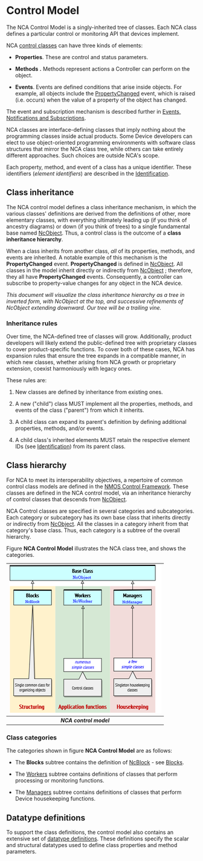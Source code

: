 # Control Model

The NCA Control Model is a singly-inherited tree of classes. Each NCA class defines a particular control or monitoring API that devices implement.

NCA [control classes](https://specs.amwa.tv/ms-05-02/branches/v1.0-dev/docs/Framework.html#control-classes) can have three kinds of elements:

- **Properties**. These are control and status parameters.

- **Methods** **.** Methods represent actions a Controller can perform on the object.

- **Events**. Events are defined conditions that arise inside objects. For example, all objects include the [PropertyChanged](https://specs.amwa.tv/ms-05-02/branches/v1.0-dev/docs/NcObject.html#propertychanged-event) event, which is raised (i.e. occurs) when the value of a property of the object has changed.

The event and subscription mechanism is described further in [Events, Notifications and Subscriptions](Core%20Mechanisms.md#events-notifications-and-subscriptions).

NCA classes are interface-defining classes that imply nothing about the programming classes inside actual products. Some Device developers can elect to use object-oriented programming environments with software class structures that mirror the NCA class tree, while others can take entirely different approaches. Such choices are outside NCA's scope.

Each property, method, and event of a class has a unique identifier. These identifiers (_element identifiers_) are described in the [Identification](Identification.md).

## Class inheritance

The NCA control model defines a class inheritance mechanism, in which the various classes' definitions are derived from the definitions of other, more elementary classes, with everything ultimately leading up (if you think of ancestry diagrams) or down (if you think of trees) to a single fundamental base named [NcObject](https://specs.amwa.tv/ms-05-02/branches/v1.0-dev/docs/Framework.html#ncobject). Thus, a control class is the outcome of a **class inheritance hierarchy**.

When a class inherits from another class, _all_ of its properties, methods, and events are inherited. A notable example of this mechanism is the **PropertyChanged** event. **PropertyChanged** is defined in [NcObject](https://specs.amwa.tv/ms-05-02/branches/v1.0-dev/docs/NcObject.html#propertychanged-event). All classes in the model inherit directly or indirectly from [NcObject](https://specs.amwa.tv/ms-05-02/branches/v1.0-dev/docs/Framework.html#ncobject) ; therefore, they all have **PropertyChanged** events. Consequently, a controller can subscribe to property-value changes for any object in the NCA device.

_This document will visualize the class inheritance hierarchy as a tree in inverted form, with NcObject at the top, and successive refinements of NcObject extending downward. Our tree will be a trailing vine._

### Inheritance rules

Over time, the NCA-defined tree of classes will grow. Additionally, product developers will likely extend the public-defined tree with proprietary classes to cover product-specific functions. To cover both of these cases, NCA has expansion rules that ensure the tree expands in a compatible manner, in which new classes, whether arising from NCA growth or proprietary extension, coexist harmoniously with legacy ones.

These rules are:

1. New classes are defined by inheritance from existing ones.

1. A new ("child") class MUST implement all the properties, methods, and events of the class ("parent") from which it inherits.

1. A child class can expand its parent's definition by defining additional properties, methods, and/or events.

1. A child class's inherited elements MUST retain the respective element IDs (see [Identification](Identification.md)) from its parent class.

## Class hierarchy

For NCA to meet its interoperability objectives, a repertoire of common control class models are defined in the [NMOS Control Framework](https://specs.amwa.tv/ms-05-02). These classes are defined in the NCA control model, via an inheritance hierarchy of control classes that descends from [NcObject](https://specs.amwa.tv/ms-05-02/branches/v1.0-dev/docs/Framework.html#ncobject).

NCA Control classes are specified in several categories and subcategories. Each category or subcategory has its own base class that inherits directly or indirectly from [NcObject](https://specs.amwa.tv/ms-05-02/branches/v1.0-dev/docs/Framework.html#ncobject). All the classes in a category inherit from that category's base class. Thus, each category is a subtree of the overall hierarchy.

Figure **NCA Control Model** illustrates the NCA class tree, and shows the categories.

| ![NCA Control Model](images/ControlModel.png) |
|:--:|
| _**NCA control model**_ |

### Class categories

The categories shown in figure **NCA Control Model** are as follows:

- The **Blocks** subtree contains the definition of [NcBlock](https://specs.amwa.tv/ms-05-02/branches/v1.0-dev/docs/Framework.html#ncblock) - see [Blocks](https://specs.amwa.tv/ms-05-02/branches/v1.0-dev/docs/Blocks.html).

- The [Workers](https://specs.amwa.tv/ms-05-02/branches/v1.0-dev/docs/Framework.html#workers) subtree contains definitions of classes that perform processing or monitoring functions.
- The [Managers](https://specs.amwa.tv/ms-05-02/branches/v1.0-dev/docs/Framework.html#ncmanager) subtree contains definitions of classes that perform Device housekeeping functions.

## Datatype definitions

To support the class definitions, the control model also contains an extensive set of [datatype definitions](https://specs.amwa.tv/ms-05-02/branches/v1.0-dev/docs/Framework.html#datatypes). These definitions specify the scalar and structural datatypes used to define class properties and method parameters.
